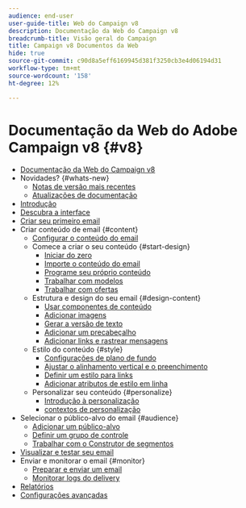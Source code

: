 ```yaml
---
audience: end-user
user-guide-title: Web do Campaign v8
description: Documentação da Web do Campaign v8
breadcrumb-title: Visão geral do Campaign
title: Campaign v8 Documentos da Web
hide: true
source-git-commit: c90d8a5eff6169945d381f3250cb3e4d06194d31
workflow-type: tm+mt
source-wordcount: '158'
ht-degree: 12%

---
```



# Documentação da Web do Adobe Campaign v8 {#v8}

+ [Documentação da Web do Campaign v8](campaign-web-home.md)
+ Novidades? {#whats-new}
   + [Notas de versão mais recentes](rn/release-notes.md)
   + [Atualizações de documentação](rn/documentation-updates.md)
+ [Introdução](get-started/get-started.md)
+ [Descubra a interface](get-started/user-interface.md)
+ [Criar seu primeiro email](email/create-email.md)
+ Criar conteúdo de email {#content}
   + [Configurar o conteúdo do email](content/edit-content.md)
   + Comece a criar o seu conteúdo {#start-design}
      + [Iniciar do zero ](content/create-email-content.md)
      + [Importe o conteúdo do email](content/existing-content.md)
      + [Programe seu próprio conteúdo](content/code-content.md)
      + [Trabalhar com modelos](content/email-templates.md)
      + [Trabalhar com ofertas](content/offers.md)
   + Estrutura e design do seu email {#design-content}
      + [Usar componentes de conteúdo](content/content-components.md)
      + [Adicionar imagens](content/add-assets.md)
      + [Gerar a versão de texto](content/text-version-email.md)
      + [Adicionar um precabeçalho](content/preheader.md)
      + [Adicionar links e rastrear mensagens](content/message-tracking.md)
   + Estilo do conteúdo {#style}
      + [Configurações de plano de fundo](content/backgrounds.md)
      + [Ajustar o alinhamento vertical e o preenchimento](content/adjusting-vertical-alignment-and-padding.md)
      + [Definir um estilo para links](content/styling-links.md)
      + [Adicionar atributos de estilo em linha](content/adding-inline-styling-attributes.md)
   + Personalizar seu conteúdo {#personalize}
      + [Introdução à personalização](personalization/personalize.md)
      + [contextos de personalização](personalization/personalization-contexts.md)
+ Selecionar o público-alvo do email {#audience}
   + [Adicionar um público-alvo](audience/add-audience.md)
   + [Definir um grupo de controle](audience/control-group.md)
   + [Trabalhar com o Construtor de segmentos](audience/segment-builder.md)
+ [Visualizar e testar seu email](preview-test/preview-test.md)
+ Enviar e monitorar o email {#monitor}
   + [Preparar e enviar um email](monitor/prepare-send.md)
   + [Monitorar logs do delivery](monitor/delivery-logs.md)
+ [Relatórios](reporting/reports.md)
+ [Configurações avançadas](advanced-settings/delivery-settings.md)